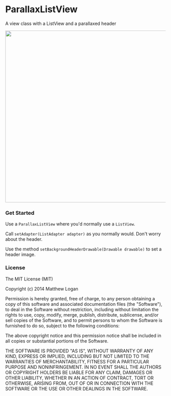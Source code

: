 ParallaxListView
================

A view class with a ListView and a parallaxed header

<img src="https://raw.githubusercontent.com/mattlogan/ParallaxListView/master/github-assets/parallax.gif" height="540"/>

### Get Started

Use a `ParallaxListView` where you'd normally use a `ListView`.

Call `setAdapter(ListAdapter adapter)` as you normally would.  Don't worry about the header.

Use the method `setBackgroundHeaderDrawable(Drawable drawable)` to set a header image.

### License

The MIT License (MIT)

Copyright (c) 2014 Matthew Logan

Permission is hereby granted, free of charge, to any person obtaining a copy
of this software and associated documentation files (the "Software"), to deal
in the Software without restriction, including without limitation the rights
to use, copy, modify, merge, publish, distribute, sublicense, and/or sell
copies of the Software, and to permit persons to whom the Software is
furnished to do so, subject to the following conditions:

The above copyright notice and this permission notice shall be included in all
copies or substantial portions of the Software.

THE SOFTWARE IS PROVIDED "AS IS", WITHOUT WARRANTY OF ANY KIND, EXPRESS OR
IMPLIED, INCLUDING BUT NOT LIMITED TO THE WARRANTIES OF MERCHANTABILITY,
FITNESS FOR A PARTICULAR PURPOSE AND NONINFRINGEMENT. IN NO EVENT SHALL THE
AUTHORS OR COPYRIGHT HOLDERS BE LIABLE FOR ANY CLAIM, DAMAGES OR OTHER
LIABILITY, WHETHER IN AN ACTION OF CONTRACT, TORT OR OTHERWISE, ARISING FROM,
OUT OF OR IN CONNECTION WITH THE SOFTWARE OR THE USE OR OTHER DEALINGS IN THE
SOFTWARE.
